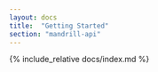 ```yaml
---
layout: docs
title:  "Getting Started"
section: "mandrill-api"
---
```


{% include_relative docs/index.md %}
